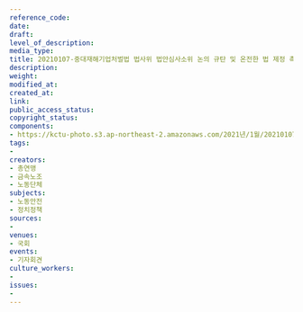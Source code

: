 ```yaml
---
reference_code: 
date: 
draft: 
level_of_description: 
media_type: 
title: 20210107-중대재해기업처벌법 법사위 법안심사소위 논의 규탄 및 온전한 법 제정 촉구 민주노총 긴급 기자회견
description: 
weight: 
modified_at: 
created_at: 
link: 
public_access_status: 
copyright_status: 
components:
- https://kctu-photo.s3.ap-northeast-2.amazonaws.com/2021년/1월/20210107-중대재해기업처벌법+법사위+법안심사소위+논의+규탄+및+온전한+법+제정+촉구+민주노총+긴급+기자회견/_1DX7132.jpg
tags:
- 
creators:
- 총연맹
- 금속노조
- 노동단체
subjects:
- 노동안전
- 정치정책
sources:
- 
venues:
- 국회
events:
- 기자회견
culture_workers:
- 
issues:
- 
---
```

